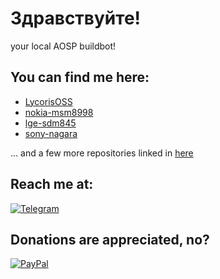 # Здравствуйте!
your local AOSP buildbot!

## You can find me here:
- [LycorisOSS](https://github.com/LycorisOSS)
- [nokia-msm8998](https://github.com/nokia-msm8998)
- [lge-sdm845](https://github.com/lge-sdm845)
- [sony-nagara](https://github.com/sony-nagara)

... and a few more repositories linked in [here](https://github.com/log1cs?tab=repositories)

## Reach me at:
[![Telegram](https://img.shields.io/badge/Telegram-0088cc?style=for-the-badge&logo=telegram&logoColor=ffffff)](https://t.me/log1cs)

## Donations are appreciated, no?
[![PayPal](https://img.shields.io/badge/PayPal-00457C?style=for-the-badge&logo=paypal&logoColor=white)](https://paypal.me/log1cs)
